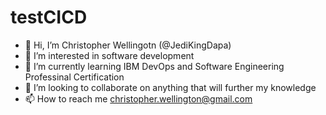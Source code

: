 # testCICD
- 👋 Hi, I’m Christopher Wellingotn (@JediKingDapa)
- 👀 I’m interested in software development
- 🌱 I’m currently learning IBM DevOps and Software Engineering Professinal Certification
- 💞️ I’m looking to collaborate on anything that will further my knowledge 
- 📫 How to reach me christopher.wellington@gmail.com
